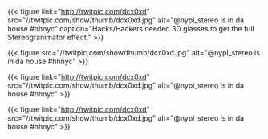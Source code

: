 {{< figure link="http://twitpic.com/dcx0xd" src="//twitpic.com/show/thumb/dcx0xd.jpg" alt="@nypl_stereo is in da house #hhnyc" caption="Hacks/Hackers needed 3D glasses to get the full Stereogranimator effect." >}}

{{< figure src="//twitpic.com/show/thumb/dcx0xd.jpg" alt="@nypl_stereo is in da house #hhnyc" >}}

{{< figure link="http://twitpic.com/dcx0xd" src="//twitpic.com/show/thumb/dcx0xd.jpg" alt="@nypl_stereo is in da house #hhnyc" >}}

{{< figure link="http://twitpic.com/dcx0xd" src="//twitpic.com/show/thumb/dcx0xd.jpg" alt="@nypl_stereo is in da house #hhnyc" >}}